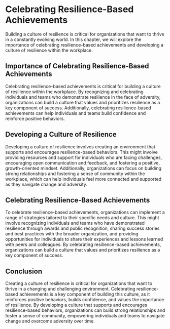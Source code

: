 Celebrating Resilience-Based Achievements
======================================================================================

Building a culture of resilience is critical for organizations that want to thrive in a constantly evolving world. In this chapter, we will explore the importance of celebrating resilience-based achievements and developing a culture of resilience within the workplace.

Importance of Celebrating Resilience-Based Achievements
-------------------------------------------------------

Celebrating resilience-based achievements is critical for building a culture of resilience within the workplace. By recognizing and celebrating individuals and teams who demonstrate resilience in the face of adversity, organizations can build a culture that values and prioritizes resilience as a key component of success. Additionally, celebrating resilience-based achievements can help individuals and teams build confidence and reinforce positive behaviors.

Developing a Culture of Resilience
----------------------------------

Developing a culture of resilience involves creating an environment that supports and encourages resilience-based behaviors. This might involve providing resources and support for individuals who are facing challenges, encouraging open communication and feedback, and fostering a positive, growth-oriented mindset. Additionally, organizations can focus on building strong relationships and fostering a sense of community within the workplace, which can help individuals feel more connected and supported as they navigate change and adversity.

Celebrating Resilience-Based Achievements
-----------------------------------------

To celebrate resilience-based achievements, organizations can implement a range of strategies tailored to their specific needs and culture. This might involve recognizing individuals and teams who have demonstrated resilience through awards and public recognition, sharing success stories and best practices with the broader organization, and providing opportunities for individuals to share their experiences and lessons learned with peers and colleagues. By celebrating resilience-based achievements, organizations can build a culture that values and prioritizes resilience as a key component of success.

Conclusion
----------

Creating a culture of resilience is critical for organizations that want to thrive in a changing and challenging environment. Celebrating resilience-based achievements is a key component of building this culture, as it reinforces positive behaviors, builds confidence, and values the importance of resilience. By developing a culture that supports and encourages resilience-based behaviors, organizations can build strong relationships and foster a sense of community, empowering individuals and teams to navigate change and overcome adversity over time.
